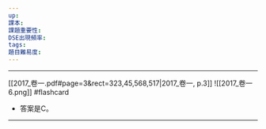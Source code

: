 ```yaml
---
up: 
課本: 
課題重要性: 
DSE出現頻率: 
tags: 
題目難易度:
---
```


---
[[2017_卷一.pdf#page=3&rect=323,45,568,517|2017_卷一, p.3]] 
 ![[2017_卷一 6.png]] #flashcard
* 答案是C。
---



